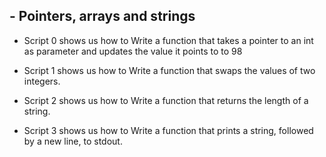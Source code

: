 ## - Pointers, arrays and strings

* Script 0 shows us how to Write a function that takes a pointer to an int as parameter and updates the value it points to to 98

* Script 1 shows us how to Write a function that swaps the values of two integers.

* Script 2 shows us how to Write a function that returns the length of a string.

* Script 3 shows us how to Write a function that prints a string, followed by a new line, to stdout.

